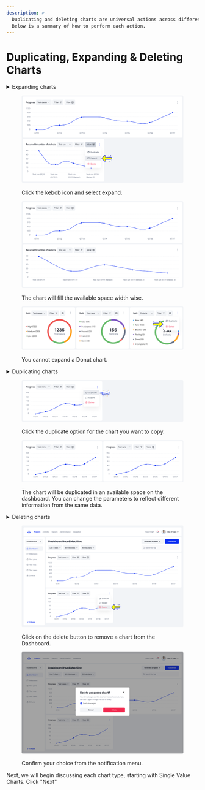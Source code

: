 ```yaml
---
description: >-
  Duplicating and deleting charts are universal actions across different charts.
  Below is a summary of how to perform each action.
---
```


# Duplicating, Expanding & Deleting Charts

<details>

<summary>Expanding charts</summary>

On the Dashboard page, click the kebob menu on the right-hand side of the chart.\
\
Next, click on the "Expand" button to stretch the chart out to the full width available. Note that you cannot expand donut charts.

</details>

<div><figure><img src="../../../../.gitbook/assets/466_Dashboard default (1).png" alt=""><figcaption><p>Click the kebob icon and select expand.</p></figcaption></figure> <figure><img src="../../../../.gitbook/assets/466_Dashboard default_Expanded.png" alt=""><figcaption><p>The chart will fill the available space width wise.</p></figcaption></figure></div>

<figure><img src="../../../../.gitbook/assets/448_Dashboard default - Filter (2).png" alt=""><figcaption><p>You cannot expand a Donut chart.</p></figcaption></figure>

<details>

<summary>Duplicating charts</summary>

On the Dashboard page, click the kebob menu on the right-hand side of the chart.\
\
Next, click on the "Duplicate" button to create a copy of the same chart within the Dashboard. The resulting chart will be an exact copy of the existing chart and can have its parameters changed to reflect different information as shown below.&#x20;

</details>

<div><figure><img src="../../../../.gitbook/assets/504_Dashboard default.png" alt=""><figcaption><p>Click the duplicate option for the chart you want to copy.</p></figcaption></figure> <figure><img src="../../../../.gitbook/assets/504_Dashboard default_Duplicated.png" alt=""><figcaption><p>The chart will be duplicated in an available space on the dashboard. You can change the parameters to reflect different information from the same data.</p></figcaption></figure></div>

<details>

<summary>Deleting charts</summary>

On the Dashboard page, click the kebob menu on the right-hand side of the chart.\
\
Next, click on the "Delete" button to remove a chart from the Dashboard.\
\
Next, confirm the deletion in the notification menu, or cancel to go back. Once deleted a chart will be removed from the Dashboard but can be brought back from the Charts Library.

</details>

<div><figure><img src="../../../../.gitbook/assets/499_Dashboard default (1).png" alt=""><figcaption><p>Click on the delete button to remove a chart from the Dashboard.</p></figcaption></figure> <figure><img src="../../../../.gitbook/assets/499_Dashboard default-1.png" alt=""><figcaption><p>Confirm your choice from the notification menu.</p></figcaption></figure></div>

Next, we will begin discussing each chart type, starting with Single Value Charts. Click "Next"&#x20;
